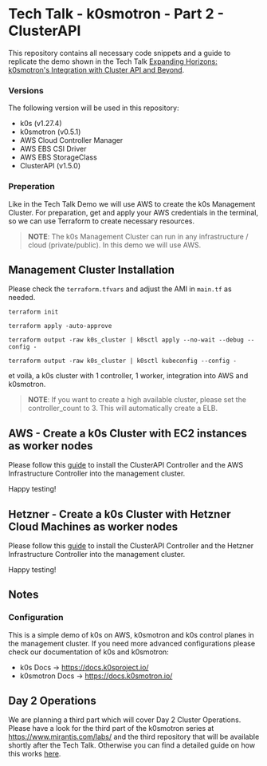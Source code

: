 # Tech Talk - k0smotron - Part 2 - ClusterAPI

This repository contains all necessary code snippets and a guide to replicate the demo shown in the Tech Talk [Expanding Horizons: k0smotron's Integration with Cluster API and Beyond](https://www.mirantis.com/labs/expanding-horizons-k0smotron-s-integration-with-cluster-api-and-beyond).

### Versions
The following version will be used in this repository: 

- k0s (v1.27.4)
- k0smotron (v0.5.1)
- AWS Cloud Controller Manager
- AWS EBS CSI Driver
- AWS EBS StorageClass
- ClusterAPI (v1.5.0)

### Preperation

Like in the Tech Talk Demo we will use AWS to create the k0s Management Cluster. 
For preparation, get and apply your AWS credentials in the terminal, so we can use Terraform to create necessary resources.
> **NOTE**: The k0s Management Cluster can run in any infrastructure / cloud (private/public). In this demo we will use AWS.

## Management Cluster Installation
Please check the ```terraform.tfvars``` and adjust the AMI in ```main.tf``` as needed. 

``` shell
terraform init

terraform apply -auto-approve

terraform output -raw k0s_cluster | k0sctl apply --no-wait --debug --config -

terraform output -raw k0s_cluster | k0sctl kubeconfig --config -
```

et voilà, a k0s cluster with 1 controller, 1 worker, integration into AWS and k0smotron.

> **NOTE**: If you want to create a high available cluster, please set the controller_count to 3. This will automatically create a ELB.

## AWS - Create a k0s Cluster with EC2 instances as worker nodes

Please follow this [guide](aws/guide.md) to install the ClusterAPI Controller and the AWS Infrastructure Controller into the management cluster.

Happy testing! 

## Hetzner - Create a k0s Cluster with Hetzner Cloud Machines as worker nodes

Please follow this [guide](hetzner/guide.md) to install the ClusterAPI Controller and the Hetzner Infrastructure Controller into the management cluster.

Happy testing! 

## Notes

### Configuration
This is a simple demo of k0s on AWS, k0smotron and k0s control planes in the management cluster. If you need more advanced configurations please check our documentation of k0s and k0smotron: 
- k0s Docs -> https://docs.k0sproject.io/
- k0smotron Docs -> https://docs.k0smotron.io/

## Day 2 Operations
We are planning a third part which will cover Day 2 Cluster Operations. Please have a look for the third part of the k0smotron series at https://www.mirantis.com/labs/ and the third repository that will be available shortly after the Tech Talk.
Otherwise you can find a detailed guide on how this works [here](https://docs.k0smotron.io/stable/cluster-api/).